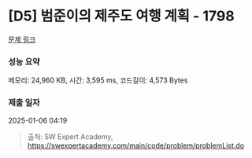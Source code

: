 # [D5] 범준이의 제주도 여행 계획 - 1798 

[문제 링크](https://swexpertacademy.com/main/code/problem/problemDetail.do?contestProbId=AV4x9oyaCR8DFAUx) 

### 성능 요약

메모리: 24,960 KB, 시간: 3,595 ms, 코드길이: 4,573 Bytes

### 제출 일자

2025-01-06 04:19



> 출처: SW Expert Academy, https://swexpertacademy.com/main/code/problem/problemList.do